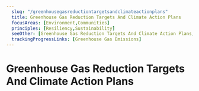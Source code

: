 ```yaml
---
  slug: "/greenhousegasreductiontargetsandclimateactionplans"
  title: Greenhouse Gas Reduction Targets And Climate Action Plans
  focusAreas: [Environment,Communities]
  principles: [Resiliency,Sustainability]
  seeOther: [Greenhouse Gas Reduction Targets And Climate Action Plans,Alternative Energy Ordinance]
  trackingProgressLinks: [Greenhouse Gas Emissions]
---
```

# Greenhouse Gas Reduction Targets And Climate Action Plans